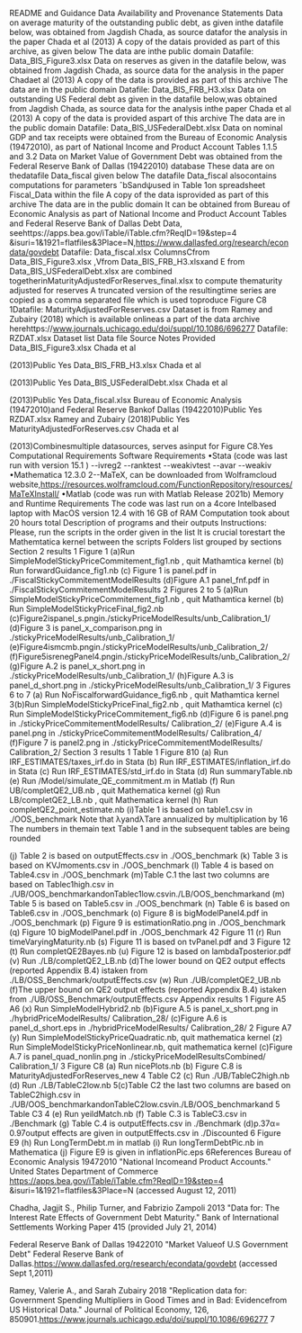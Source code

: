 README and Guidance Data Availability and Provenance Statements Data on
average maturity of the outstanding public debt, as given inthe datafile
below, was obtained from Jagdish Chada, as source datafor the analysis
in the paper Chada et al (2013) A copy of the datais provided as part of
this archive, as given below The data are inthe public domain Datafile:
Data\_BIS\_Figure3.xlsx Data on reserves as given in the datafile below,
was obtained from Jagdish Chada, as source data for the analysis in the
paper Chadaet al (2013) A copy of the data is provided as part of this
archive The data are in the public domain Datafile:
Data\_BIS\_FRB\_H3.xlsx Data on outstanding US Federal debt as given in
the datafile below,was obtained from Jagdish Chada, as source data for
the analysis inthe paper Chada et al (2013) A copy of the data is
provided aspart of this archive The data are in the public domain
Datafile: Data\_BIS\_USFederalDebt.xlsx Data on nominal GDP and tax
receipts were obtained from the Bureau of Economic Analysis (19472010),
as part of National Income and Product Account Tables 1.1.5 and 3.2 Data
on Market Value of Government Debt was obtained from the Federal Reserve
Bank of Dallas (19422010) database These data are on thedatafile
Data\_fiscal given below The datafile Data\_fiscal alsocontains
computations for parameters ˆbSandψused in Table 1on spreadsheet
Fiscal\_Data within the file A copy of the data isprovided as part of
this archive The data are in the public domain It can be obtained from
Bureau of Economic Analysis as part of National Income and Product
Account Tables and Federal Reserve Bank of Dallas Debt Data,
seehttps://apps.bea.gov/iTable/iTable.cfm?ReqID=19&step=4
&isuri=1&1921=flatfiles&3Place=N,https://www.dallasfed.org/research/econdata/govdebt
Datafile: Data\_fiscal.xlsx ColumnsCfrom Data\_BIS\_Figure3.xlsx ,Vfrom
Data\_BIS\_FRB\_H3.xlsxand E from Data\_BIS\_USFederalDebt.xlsx are
combined togetherinMaturityAdjustedForReserves\_final.xlsx to compute
thematurity adjusted for reserves A truncated version of the
resultingtime series are copied as a comma separated file which is used
toproduce Figure C8 1Datafile: MaturityAdjustedForReserves.csv Dataset
is from Ramey and Zubairy (2018) which is available onlineas a part of
the data archive
herehttps://www.journals.uchicago.edu/doi/suppl/10.1086/696277 Datafile:
RZDAT.xlsx Dataset list Data file Source Notes Provided
Data\_BIS\_Figure3.xlsx Chada et al

(2013)Public Yes Data\_BIS\_FRB\_H3.xlsx Chada et al

(2013)Public Yes Data\_BIS\_USFederalDebt.xlsx Chada et al

(2013)Public Yes Data\_fiscal.xlsx Bureau of Economic Analysis
(19472010)and Federal Reserve Bankof Dallas (19422010)Public Yes
RZDAT.xlsx Ramey and Zubairy (2018)Public Yes
MaturityAdjustedForReserves.csv Chada et al

(2013)Combinesmultiple datasources, serves asinput for Figure C8.Yes
Computational Requirements Software Requirements •Stata (code was last
run with version 15.1 ) --ivreg2 --ranktest --weakivtest --avar --weakiv
•Mathematica 12.3.0 2--MaTeX, can be downloaded from Wolframcloud
website,https://resources.wolframcloud.com/FunctionRepository/resources/MaTeXInstall/
•Matlab (code was run with Matlab Release 2021b) Memory and Runtime
Requirements The code was last run on a 4core Intelbased laptop with
MacOS version 12.4 with 16 GB of RAM Computation took about 20 hours
total Description of programs and their outputs Instructions: Please,
run the scripts in the order given in the list It is crucial torestart
the Mathemtatica kernel between the scripts Folders list grouped by
sections Section 2 results 1 Figure 1 (a)Run
SimpleModelStickyPriceCommitement\_fig1.nb , quit Mathamtica kernel (b)
Run forwardGuidance\_fig1.nb (c) Figure 1 is panel.pdf in
./FiscalStickyCommitementModelResults (d)Figure A.1 panel\_fnf.pdf in
./FiscalStickyCommitementModelResults 2 Figures 2 to 5 (a)Run
SimpleModelStickyPriceCommitement\_fig1.nb , quit Mathamtica kernel (b)
Run SimpleModelStickyPriceFinal\_fig2.nb
(c)Figure2ispanel\_s.pngin./stickyPriceModelResults/unb\_Calibration\_1/
(d)Figure 3 is panel\_x\_comparison.png in
./stickyPriceModelResults/unb\_Calibration\_1/
(e)Figure4ismcmb.pngin./stickyPriceModelResults/unb\_Calibration\_2/
(f)Figure5isrenegPanel4.pngin./stickyPriceModelResults/unb\_Calibration\_2/
(g)Figure A.2 is panel\_x\_short.png in
./stickyPriceModelResults/unb\_Calibration\_1/ (h)Figure A.3 is
panel\_d\_short.png in ./stickyPriceModelResults/unb\_Calibration\_1/ 3
Figures 6 to 7 (a) Run NoFiscalforwardGuidance\_fig6.nb , quit
Mathamtica kernel 3(b)Run SimpleModelStickyPriceFinal\_fig2.nb , quit
Mathamtica kernel (c) Run SimpleModelStickyPriceCommitement\_fig6.nb
(d)Figure 6 is panel.png in ./stickyPriceCommitementModelResults/
Calibration\_2/ (e)Figure A.4 is panel.png in
./stickyPriceCommitementModelResults/ Calibration\_4/ (f)Figure 7 is
panel2.png in ./stickyPriceCommitementModelResults/ Calibration\_2/
Section 3 results 1 Table 1 Figure 810 (a) Run
IRF\_ESTIMATES/taxes\_irf.do in Stata (b) Run
IRF\_ESTIMATES/inflation\_irf.do in Stata (c) Run
IRF\_ESTIMATES/std\_irf.do in Stata (d) Run summaryTable.nb (e) Run
/Model/simulate\_QE\_commitment.m in Matlab (f) Run UB/completQE2\_UB.nb
, quit Mathematica kernel (g) Run LB/completQE2\_LB.nb , quit
Mathematica kernel (h) Run completQE2\_point\_estimate.nb (i)Table 1 is
based on table1.csv in ./OOS\_benchmark Note that λyandλTare annualized
by multiplication by 16 The numbers in themain text Table 1 and in the
subsequent tables are being rounded

(j) Table 2 is based on outputEffects.csv in ./OOS\_benchmark
(k) Table 3 is based on KVJmoments.csv in ./OOS\_benchmark
(l) Table 4 is based on Table4.csv in ./OOS\_benchmark (m)Table C.1 the
    last two columns are based on Tablec1high.csv in
    ./UB/OOS\_benchmarkandonTablec1low.csvin./LB/OOS\_benchmarkand
(m) Table 5 is based on Table5.csv in ./OOS\_benchmark
(n) Table 6 is based on Table6.csv in ./OOS\_benchmark
(o) Figure 8 is bigModelPanel4.pdf in ./OOS\_benchmark
(p) Figure 9 is estimationRatio.png in ./OOS\_benchmark
(q) Figure 10 bigModelPanel.pdf in ./OOS\_benchmark 42 Figure 11
(r) Run timeVaryingMaturity.nb
(s) Figure 11 is based on tvPanel.pdf and 3 Figure 12
(t) Run completQE2Bayes.nb
(u) Figure 12 is based on lambdaTposterior.pdf
(v) Run ./LB/completQE2\_LB.nb (d)The lower bound on QE2 output effects
    (reported Appendix B.4) istaken from
    ./LB/OSS\_Benchmark/outputEffects.csv
(w) Run ./UB/completQE2\_UB.nb (f)The upper bound on QE2 output effects
    (reported Appendix B.4) istaken from
    ./UB/OSS\_Benchmark/outputEffects.csv Appendix results 1 Figure A5
    A6
(x) Run SimpleModelHybrid2.nb (b)Figure A.5 is panel\_x\_short.png in
    ./hybridPriceModelResults/ Calibration\_28/ (c)Figure A.6 is
    panel\_d\_short.eps in ./hybridPriceModelResults/ Calibration\_28/ 2
    Figure A7
(y) Run SimpleModelStickyPriceQuadratic.nb, quit mathematica kernel
(z) Run SimpleModelStickyPriceNonlinear.nb, quit mathematica kernel
    (c)Figure A.7 is panel\_quad\_nonlin.png in
    ./stickyPriceModelResultsCombined/ Calibration\_1/ 3 Figure C8
(a) Run nicePlots.nb
(b) Figure C.8 is MaturityAdjustedForReserves\_new 4 Table C2
(c) Run ./UB/TableC2high.nb
(d) Run ./LB/TableC2low.nb 5(c)Table C2 the last two columns are based
    on TableC2high.csv in
    ./UB/OOS\_benchmarkandonTableC2low.csvin./LB/OOS\_benchmarkand 5
    Table C3 4
(e) Run yeildMatch.nb
(f) Table C.3 is TableC3.csv in ./Benchmark
(g) Table C.4 is outputEffects.csv in ./Benchmark (d)p.37α= 0.97output
    effects are given in outputEffects.csv in ./Discounted 6 Figure E9
(h) Run LongTermDebt.m in matlab
(i) Run longTermDebtPic.nb in Mathematica
(j) Figure E9 is given in inflationPic.eps 6References Bureau of
    Economic Analysis 19472010 "National Incomeand Product Accounts."
    United States Department of Commerce
    https://apps.bea.gov/iTable/iTable.cfm?ReqID=19&step=4
    &isuri=1&1921=flatfiles&3Place=N (accessed August 12, 2011)

Chadha, Jagjit S., Philip Turner, and Fabrizio Zampoli 2013 "Data for:
The Interest Rate Effects of Government Debt Maturity." Bank of
International Settlements Working Paper 415 (provided July 21, 2014)

Federal Reserve Bank of Dallas 19422010 "Market Valueof U.S Government
Debt" Federal Reserve Bank of
Dallas.https://www.dallasfed.org/research/econdata/govdebt (accessed
Sept 1,2011)

Ramey, Valerie A., and Sarah Zubairy 2018 "Replication data for:
Government Spending Multipliers in Good Times and in Bad: Evidencefrom
US Historical Data." Journal of Political Economy, 126,
850901.https://www.journals.uchicago.edu/doi/suppl/10.1086/696277 7
